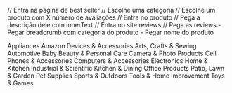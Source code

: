 // Entra na página de best seller
// Escolhe uma categoria
// Escolhe um produto com X número de avaliações
// Entra no produto
// Pega a descrição dele com innerText
// Entra no site reviews
// Pega as reviews - Pegar breadcrumb com categoria do produto - Pegar nome do produto

Appliances
Amazon Devices & Accessories
Arts, Crafts & Sewing
Automotive
Baby
Beauty & Personal Care
Camera & Photo Products
Cell Phones & Accessories
Computers & Accessories
Electronics
Home & Kitchen
Industrial & Scientific
Kitchen & Dining
Office Products
Patio, Lawn & Garden
Pet Supplies
Sports & Outdoors
Tools & Home Improvement
Toys & Games
